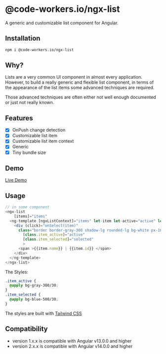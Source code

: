 # @code-workers.io/ngx-list

A generic and customizable list component for Angular.
## Installation
```bash
npm i @code-workers.io/ngx-list
```

## Why?

Lists are a very common UI component in almost every application. However,
to build a really generic and flexible list component, in terms of the appearance of
the list items some advanced techniques are required. 

Those advanced techniques are often either not well enough documented or just not really known. 

## Features

- [x] OnPush change detection
- [x] Customizable list item
- [x] Customizable list item context
- [x] Generic
- [x] Tiny bundle size

## Demo
[Live Demo](https://angular-ivy-dtje4y.stackblitz.io)


## Usage

```typescript
// in some component
<ngx-list
    [items]="items"
  <ng-template [ngxListContext]="items" let-item let-active="active" let-selected="selected">
    <div (click)="onSelect(item)"
      class="border border-gray-300 shadow-lg rounded-lg bg-white px-10 py-8 mb-4"
        [class.item_active]="active"
        [class.item_selected]="selected"
        >
      <span >{{item.name}} | {{item.id}} </span>
    </div>
  </ng-template>
</ngx-list>


```


The Styles:

```scss
.item_active {
  @apply bg-gray-300/30;
}
.item_selected {
  @apply bg-blue-500/30;
}
```
The styles are built with [Tailwind CSS](https://tailwindcss.com/)
## Compatibility

- version 1.x.x is compatible with Angular v13.0.0 and higher
- version 2.x.x is compatible with Angular v14.0.0 and higher
